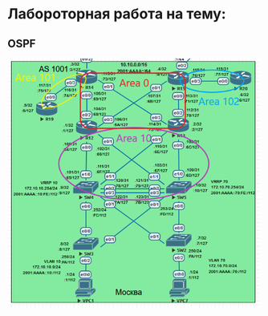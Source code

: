 # Лабороторная работа на тему:    
## OSPF 

![Alt text](https://github.com/bislogin/otus/blob/main/labs/lab05/ospf%20msk.png)

